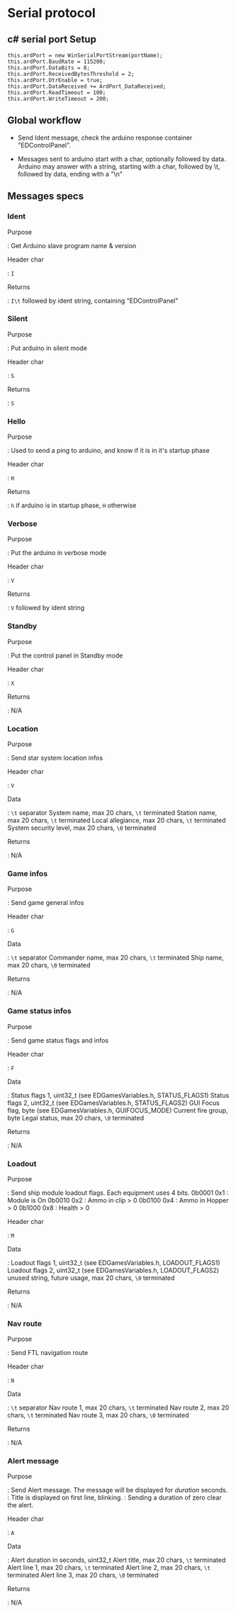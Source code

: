 # Serial protocol

## c# serial port Setup

```c++:
this.ardPort = new WinSerialPortStream(portName);
this.ardPort.BaudRate = 115200;
this.ardPort.DataBits = 8;
this.ardPort.ReceivedBytesThreshold = 2;
this.ardPort.DtrEnable = true;
this.ardPort.DataReceived += ArdPort_DataReceived;
this.ardPort.ReadTimeout = 100;
this.ardPort.WriteTimeout = 200;
```

## Global workflow

- Send Ident message, check the arduino response container "EDControlPanel".

- Messages sent to arduino start with a char, optionally followed by data.
Arduino may answer with a string, starting with a char, followed by \t, followed by data, ending with a "\n"

## Messages specs

### Ident

Purpose

: Get Arduino slave program name & version

Header char

: `I`

Returns

: `I\t` followed by ident string, containing "EDControlPanel"

### Silent

Purpose

: Put arduino in silent mode

Header char

: `S`

Returns

: `S`

### Hello

Purpose

: Used to send a ping to arduino, and know if it is in it's startup phase

Header char

: `H`

Returns

: `h` if arduino is in startup phase, `H` otherwise

### Verbose

Purpose

: Put the arduino in verbose mode

Header char

: `V`

Returns

: `V` followed by ident string

### Standby

Purpose

: Put the control panel in Standby mode

Header char

: `X`

Returns

: N/A

### Location

Purpose

: Send star system location infos

Header char

: `V`

Data

: `\t` separator
  System name, max 20 chars, `\t` terminated
  Station name, max 20 chars, `\t` terminated
  Local allegiance, max 20 chars, `\t` terminated
  System security level, max 20 chars, `\0` terminated

Returns

: N/A

### Game infos

Purpose

: Send game general infos

Header char

: `G`

Data

: `\t` separator
  Commander name, max 20 chars, `\t` terminated
  Ship name, max 20 chars, `\0` terminated

Returns

: N/A

### Game status infos

Purpose

: Send game status flags and infos

Header char

: `F`

Data

: Status flags 1, uint32_t (see EDGamesVariables.h, STATUS_FLAGS1)
  Status flags 2, uint32_t (see EDGamesVariables.h, STATUS_FLAGS2)
  GUI Focus flag, byte (see EDGamesVariables.h, GUIFOCUS_MODE)
  Current fire group, byte
  Legal status, max 20 chars, `\0` terminated

Returns

: N/A

### Loadout

Purpose

: Send ship module loadout flags. Each equipment uses 4 bits.
  0b0001 0x1 : Module is On
  0b0010 0x2 : Ammo in clip > 0
  0b0100 0x4 : Ammo in Hopper > 0
  0b1000 0x8 : Health > 0

Header char

: `M`

Data

: Loadout flags 1, uint32_t (see EDGamesVariables.h, LOADOUT_FLAGS1)
  Loadout flags 2, uint32_t (see EDGamesVariables.h, LOADOUT_FLAGS2)
  unused string, future usage, max 20 chars, `\0` terminated

Returns

: N/A

### Nav route

Purpose

: Send FTL navigation route

Header char

: `N`

Data

: `\t` separator
  Nav route 1, max 20 chars, `\t` terminated
  Nav route 2, max 20 chars, `\t` terminated
  Nav route 3, max 20 chars, `\0` terminated

Returns

: N/A

### Alert message

Purpose

: Send Alert message. The message will be displayed for *duration* seconds.
: Title is displayed on first line, blinking.
: Sending a duration of zero clear the alert.

Header char

: `A`

Data

: Alert duration in seconds, uint32_t
  Alert title, max 20 chars, `\t` terminated
  Alert line 1, max 20 chars, `\t` terminated
  Alert line 2, max 20 chars, `\t` terminated
  Alert line 3, max 20 chars, `\0` terminated

Returns

: N/A
